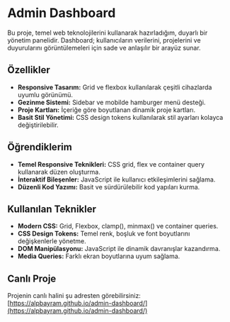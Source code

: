 # Admin Dashboard

Bu proje, temel web teknolojilerini kullanarak hazırladığım, duyarlı bir yönetim panelidir. Dashboard; kullanıcıların verilerini, projelerini ve duyurularını görüntülemeleri için sade ve anlaşılır bir arayüz sunar.

## Özellikler
- **Responsive Tasarım:** Grid ve flexbox kullanılarak çeşitli cihazlarda uyumlu görünümü.
- **Gezinme Sistemi:** Sidebar ve mobilde hamburger menü desteği.
- **Proje Kartları:** İçeriğe göre boyutlanan dinamik proje kartları.
- **Basit Stil Yönetimi:** CSS design tokens kullanılarak stil ayarları kolayca değiştirilebilir.

## Öğrendiklerim
- **Temel Responsive Teknikleri:** CSS grid, flex ve container query kullanarak düzen oluşturma.
- **İnteraktif Bileşenler:** JavaScript ile kullanıcı etkileşimlerini sağlama.
- **Düzenli Kod Yazımı:** Basit ve sürdürülebilir kod yapıları kurma.

## Kullanılan Teknikler
- **Modern CSS:** Grid, Flexbox, clamp(), minmax() ve container queries.
- **CSS Design Tokens:** Temel renk, boşluk ve font boyutlarını değişkenlerle yönetme.
- **DOM Manipülasyonu:** JavaScript ile dinamik davranışlar kazandırma.
- **Media Queries:** Farklı ekran boyutlarına uyum sağlama.

## Canlı Proje
Projenin canlı halini şu adresten görebilirsiniz:  
[https://alpbayram.github.io/admin-dashboard/](https://alpbayram.github.io/admin-dashboard/)